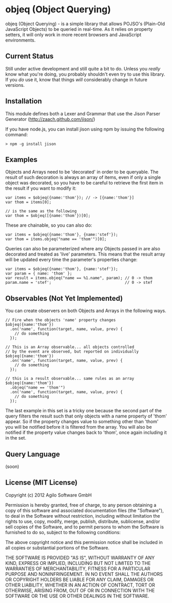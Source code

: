 # objeq (Object Querying)

objeq (Object Querying) - is a simple library that allows POJSO's (Plain-Old JavaScript Objects) to be queried in real-time.  As it relies on property setters, it will only work in more recent browsers and JavaScript environments.

## Current Status

Still under active development and still quite a bit to do. Unless you *really* know what you're doing, you probably shouldn't even try to use this library.  If you *do* use it, know that things *will* considerably change in future versions.

## Installation

This module defines both a Lexer and Grammar that use the Jison Parser Generator (http://zaach.github.com/jison/)

If you have node.js, you can install jison using npm by issuing the following command:

    > npm -g install jison

## Examples

Objects and Arrays need to be 'decorated' in order to be queryable.  The result of such decoration is always an array of items, even if only a single object was decorated, so you have to be careful to retrieve the first item in the result if you want to modify it:

    var items = $objeq({name:'thom'}); // -> [{name:'thom'}]
    var thom = items[0];

    // is the same as the following
    var thom = $objeq([{name:'thom'})[0];

These are chainable, so you can also do:

    var items = $objeq({name:'thom'}, {name:'stef'});
    var thom = items.objeq("name == 'thom'")[0];

Queries can also be parameterized where any Objects passed in are also decorated and treated as 'live' parameters.  This means that the result array will be updated every time the parameter's properties change:

    var items = $objeq({name:'thom'}, {name:'stef'});
    var param = { name: 'thom' };
    var result = items.objeq("name == %1.name", param); // 0 -> thom
    param.name = 'stef';                                // 0 -> stef

## Observables (Not Yet Implemented)

You can create observers on both Objects and Arrays in the following ways.

    // Fire when the objects 'name' property changes
    $objeq({name:'thom'})
      .on('name', function(target, name, value, prev) {
        // do something
      });

    // This is an Array observable... all objects controlled
    // by the event are observed, but reported on individually
    $objeq({name:'thom'})
      .on('name', function(target, name, value, prev) {
        // do something
      });

    // this is a result observable... same rules as an array
    $objeq({name:'thom'})
      .objeq("name == 'thom'")
      .on('name', function(target, name, value, prev) {
        // do something
      });

The last example in this set is a tricky one because the second part of the query filters the result such that only objects with a name property of 'thom' appear.  So if the property changes value to something other than 'thom' you will be notified before it is filtered from the array.  You will also be notified if the property value changes back to 'thom', once again including it in the set.

## Query Language

(soon)

## License (MIT License)

Copyright (c) 2012 Agilo Software GmbH

Permission is hereby granted, free of charge, to any person
obtaining a copy of this software and associated documentation
files (the "Software"), to deal in the Software without
restriction, including without limitation the rights to use,
copy, modify, merge, publish, distribute, sublicense, and/or
sell copies of the Software, and to permit persons to whom the
Software is furnished to do so, subject to the following
conditions:

The above copyright notice and this permission notice shall be
included in all copies or substantial portions of the Software.

THE SOFTWARE IS PROVIDED "AS IS", WITHOUT WARRANTY OF ANY KIND,
EXPRESS OR IMPLIED, INCLUDING BUT NOT LIMITED TO THE WARRANTIES
OF MERCHANTABILITY, FITNESS FOR A PARTICULAR PURPOSE AND
NONINFRINGEMENT. IN NO EVENT SHALL THE AUTHORS OR COPYRIGHT
HOLDERS BE LIABLE FOR ANY CLAIM, DAMAGES OR OTHER LIABILITY,
WHETHER IN AN ACTION OF CONTRACT, TORT OR OTHERWISE, ARISING
FROM, OUT OF OR IN CONNECTION WITH THE SOFTWARE OR THE USE OR
OTHER DEALINGS IN THE SOFTWARE.
